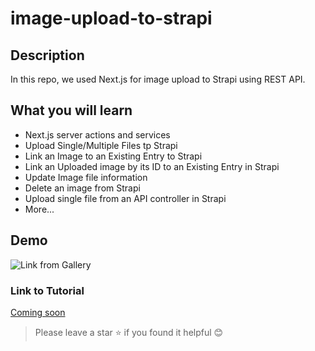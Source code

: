 # image-upload-to-strapi

## Description

In this repo, we used Next.js for image upload to Strapi using REST API.

## What you will learn

- Next.js server actions and services
- Upload Single/Multiple Files tp Strapi
- Link an Image to an Existing Entry to Strapi
- Link an Uploaded image by its ID to an Existing Entry in Strapi
- Update Image file information
- Delete an image from Strapi
- Upload single file from an API controller in Strapi
- More...

## Demo

![Link from Gallery](https://delicate-dawn-ac25646e6d.media.strapiapp.com/Delete_Image_GIF_9fadec7d81.gif)

### Link to Tutorial

[Coming soon]()

> Please leave a star ⭐️ if you found it helpful 😊
